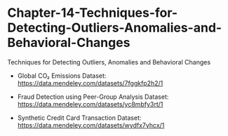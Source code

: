 # Chapter-14-Techniques-for-Detecting-Outliers-Anomalies-and-Behavioral-Changes
Techniques for Detecting Outliers, Anomalies and Behavioral Changes

- Global CO₂ Emissions Dataset: https://data.mendeley.com/datasets/7fggkfp2h2/1

- Fraud Detection using Peer-Group Analysis Dataset: https://data.mendeley.com/datasets/yc8mbfy3rt/1

- Synthetic Credit Card Transaction Dataset: https://data.mendeley.com/datasets/wydfx7yhcx/1
